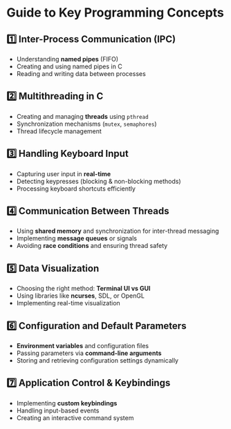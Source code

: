 # Guide to Key Programming Concepts

## 1️⃣ Inter-Process Communication (IPC)
- Understanding **named pipes** (FIFO)
- Creating and using named pipes in C
- Reading and writing data between processes

## 2️⃣ Multithreading in C
- Creating and managing **threads** using `pthread`
- Synchronization mechanisms (`mutex`, `semaphores`)
- Thread lifecycle management

## 3️⃣ Handling Keyboard Input
- Capturing user input in **real-time**
- Detecting keypresses (blocking & non-blocking methods)
- Processing keyboard shortcuts efficiently

## 4️⃣ Communication Between Threads
- Using **shared memory** and synchronization for inter-thread messaging
- Implementing **message queues** or signals
- Avoiding **race conditions** and ensuring thread safety

## 5️⃣ Data Visualization
- Choosing the right method: **Terminal UI vs GUI**
- Using libraries like **ncurses**, SDL, or OpenGL
- Implementing real-time visualization

## 6️⃣ Configuration and Default Parameters
- **Environment variables** and configuration files
- Passing parameters via **command-line arguments**
- Storing and retrieving configuration settings dynamically

## 7️⃣ Application Control & Keybindings
- Implementing **custom keybindings**
- Handling input-based events
- Creating an interactive command system
